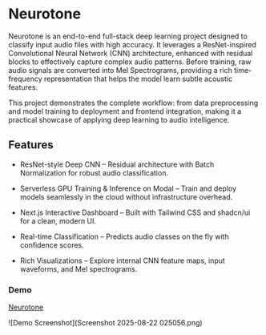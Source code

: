 # Neurotone

Neurotone is an end-to-end full-stack deep learning project designed to classify input audio files with high accuracy. It leverages a ResNet-inspired Convolutional Neural Network (CNN) architecture, enhanced with residual blocks to effectively capture complex audio patterns. Before training, raw audio signals are converted into Mel Spectrograms, providing a rich time-frequency representation that helps the model learn subtle acoustic features.

This project demonstrates the complete workflow: from data preprocessing and model training to deployment and frontend integration, making it a practical showcase of applying deep learning to audio intelligence.

## Features

* ResNet-style Deep CNN – Residual architecture with Batch Normalization for robust audio classification.

* Serverless GPU Training & Inference on Modal – Train and deploy models seamlessly in the cloud without infrastructure overhead.

* Next.js Interactive Dashboard – Built with Tailwind CSS and shadcn/ui for a clean, modern UI.

* Real-time Classification – Predicts audio classes on the fly with confidence scores.

* Rich Visualizations – Explore internal CNN feature maps, input waveforms, and Mel spectrograms.

### Demo
[Neurotone](https://neurotone-one.vercel.app/)

![Demo Screenshot](Screenshot 2025-08-22 025056.png)
